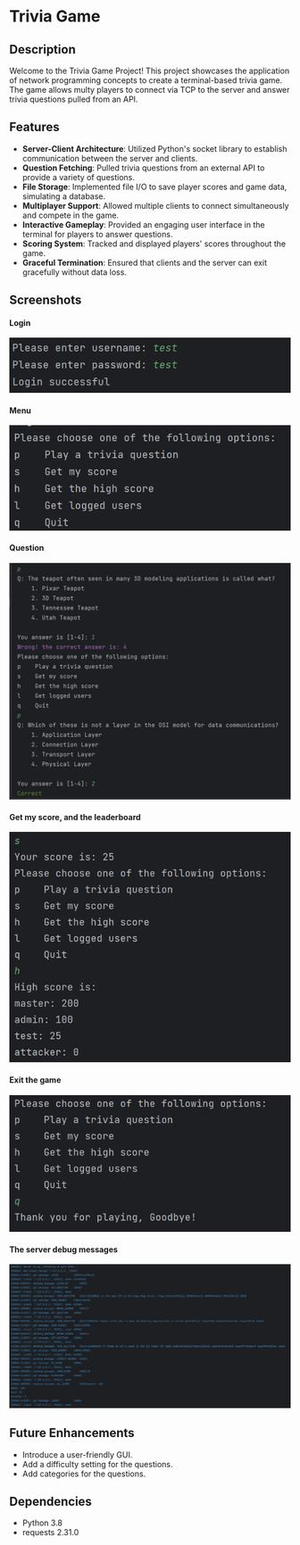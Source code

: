 # Trivia Game

## Description

Welcome to the Trivia Game Project! This project showcases the application of network programming concepts to create a
terminal-based trivia game. The game allows multy players to connect via TCP to the server and answer trivia questions
pulled from an API.

## Features

- **Server-Client Architecture**: Utilized Python's socket library to establish communication between the server and
  clients.
- **Question Fetching**: Pulled trivia questions from an external API to provide a variety of questions.
- **File Storage**: Implemented file I/O to save player scores and game data, simulating a database.
- **Multiplayer Support**: Allowed multiple clients to connect simultaneously and compete in the game.
- **Interactive Gameplay**: Provided an engaging user interface in the terminal for players to answer questions.
- **Scoring System**: Tracked and displayed players' scores throughout the game.
- **Graceful Termination**: Ensured that clients and the server can exit gracefully without data loss.

## Screenshots

#### Login
![Login](screenshots/login.png)

#### Menu
![Menu](screenshots/menu.png)

#### Question
![Question](screenshots/question.png)


#### Get my score, and the leaderboard
![Score](screenshots/score.png)

#### Exit the game
![Exit](screenshots/exit.png)


#### The server debug messages
![Server](screenshots/server_debug.png)
## Future Enhancements

- Introduce a user-friendly GUI.
- Add a difficulty setting for the questions.
- Add categories for the questions.

## Dependencies

- Python 3.8
- requests 2.31.0

